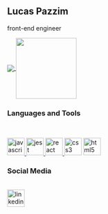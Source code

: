 


<div  align="left">
  <h2> Lucas Pazzim </h2>
  <p> front-end engineer </p>
</div>

<div align="left">
  <a href="https://github.com/anuraghazra/github-readme-stats">
    <img
      align="center"     
      src="https://github-readme-stats.vercel.app/api/top-langs/?username=lpazzim&layout=compact"
    />
  </a>
  <a href="https://github.com/anuraghazra/github-readme-stats">
    <img
      align="center"
      height="140"
      src="https://github-readme-stats.vercel.app/api?username=lpazzim&count_private=true&show_icons=true&custom_title=Github%20Status&hide=issues"
    />
  </a>
</div>

### Languages and Tools

<br/>

<p align="left">
  <a
    href="https://developer.mozilla.org/en-US/docs/Web/JavaScript"
    target="_blank"
  >
    <img
      src="https://devicons.github.io/devicon/devicon.git/icons/javascript/javascript-original.svg"
      alt="javascript"
      width="40"
      height="40"
    />
  </a>
 
  <a href="https://jestjs.io" target="_blank">
    <img
      src="https://www.vectorlogo.zone/logos/jestjsio/jestjsio-icon.svg"
      alt="jest"
      width="40"
      height="40"
    />
  </a>
  <a href="https://reactjs.org/" target="_blank">
    <img
      src="https://devicons.github.io/devicon/devicon.git/icons/react/react-original-wordmark.svg"
      alt="react"
      width="40"
      height="40"
    />
  </a>
  <a target="_blank">
    <img
      src="https://devicons.github.io/devicon/devicon.git/icons/css3/css3-plain-wordmark.svg"
      alt="css3"
      width="40"
      height="40"
    />
  </a>
<a target="_blank">
    <img
      src="https://devicons.github.io/devicon/devicon.git/icons/html5/html5-plain-wordmark.svg"
      alt="html5"
      width="40"
      height="40"
    />
  </a>
</p>


### Social Media

<br/>

<a href="https://www.linkedin.com/in/lucaspazzim/" target="_blank">
    <img
      src="https://devicons.github.io/devicon/devicon.git/icons/linkedin/linkedin-original.svg"
      alt="linkedin"
      width="40"
      height="40"
    />
  </a>
